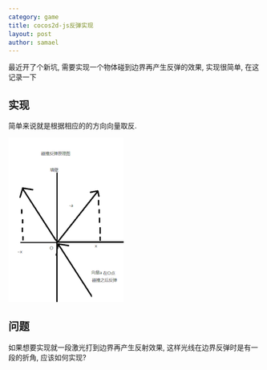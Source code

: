 ```yaml
---
category: game
title: cocos2d-js反弹实现
layout: post
author: samael
---
```


最近开了个新坑, 需要实现一个物体碰到边界再产生反弹的效果, 实现很简单, 在这记录一下

## 实现

简单来说就是根据相应的的方向向量取反.

![rebound](/img/cocos2d-js_rebound.png)

## 问题
如果想要实现就一段激光打到边界再产生反射效果, 这样光线在边界反弹时是有一段的折角, 应该如何实现?
